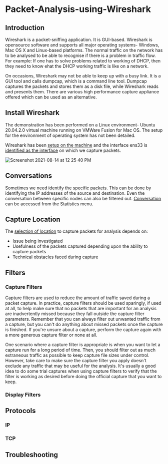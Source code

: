 # Packet-Analysis-using-Wireshark

## Introduction
Wireshark is a packet-sniffing application. It is GUI-based. Wireshark is opensource software and supports all major operating systems- Windows, Mac OS X and Linux-based platforms. 
The normal traffic on the network has to be analysed to be able to recognise if there is a problem in traffic flow. For example: If one has to solve problems related to working of DHCP, then they need to know ehat the DHCP working traffic is like on a network.   

On occasions, Wireshark may not be able to keep up with a busy link. It is a GUI tool and calls dumpcap, which is a command line tool. Dumpcap captures the packets and stores them as a disk file, while Wireshark reads and presents them. There are various high performance capture appliance offered which can be used as an alternative.

## Install Wireshark
The demonstration has been performed on a Linux environment- Ubuntu 20.04.2.0 virtual machine running on VMWare Fusion for Mac OS. The setup for the environment of operating system has not been detailed.

Wireshark has been [setup on the machine](installation_wireshark.md) and the interface ens33 is [identified as the interface](identify_interface.md) on which we capture packets.

![Screenshot 2021-08-14 at 12 25 40 PM](https://user-images.githubusercontent.com/42912140/129437991-51637427-8c1e-4d33-acf7-2c02ba0ae3fd.png)

## Conversations
Sometimes we need identify the specific packets. This can be done by identifying the IP addresses of the source and destination. Even the conversation between specific nodes can also be filtered out. [Conversation](conversations_wireshark.md) can be accessed from the Statistics menu.

## Capture Location
The [selection of location](location_wireshark.md) to capture packets for analysis depends on:
* Issue being investigated
* Usefulness of the packets captured depending upon the ability to capture packets
* Technical obstacles faced during capture

## Filters
### Capture Filters
Capture filters are used to reduce the amount of traffic saved during a packet capture. 
In practice, capture filters should be used sparingly, if used at all, to help make sure 
that no packets that are important for an analysis are inadvertently missed because they 
fall outside the capture filter parameters. Remember that you can always filter out unwanted
traffic from a capture, but you can't do anything about missed packets once the capture is finished. 
If you're unsure about a capture, perform the capture again with a more generous capture filter or none at all.

One scenario where a capture filter is appropriate is when you want to let a capture run for a long 
period of time. Then, you should filter out as much extraneous traffic as possible to keep capture
file sizes under control. However, take care to make sure the capture filter you apply doesn't exclude 
any traffic that may be useful for the analysis.
It's usually a good idea to do some trial captures when using capture filters to verify that the filter 
is working as desired before doing the official capture that you want to keep.

### Display Filters







## Protocols

### IP

### TCP

## Troubleshooting
